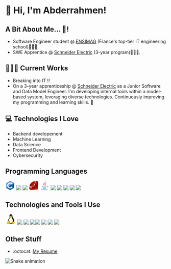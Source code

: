 <h1>👋 Hi, I'm Abderrahmen!</h1>

## A Bit About Me... 🤔!

 * Software Engineer student @ [ENSIMAG](https://ensimag.grenoble-inp.fr/en) (France's top-tier IT engineering school)👩🏻‍🎓.
 * SWE Apprentice @ [Schneider Electric](https://www.se.com/ww/en/) (3-year program)👩🏻‍💻.

## 👩🏻‍🎓 Current Works
 * Breaking into IT !!
 * On a 3-year apprenticeship @ [Schneider Electric](https://www.se.com/ww/en/) as a Junior Software and Data Model Engineer. I'm developing internal tools within a model-based system, leveraging diverse technologies. Continuously improving my programming and learning skills. 🌱
   
## :computer: Technologies I Love
* Backend developement 
* Machine Learning
* Data Science
* Frontend Development
* Cybersecurity


## Programming Languages
<img src = 'https://raw.githubusercontent.com/devicons/devicon/master/icons/c/c-original.svg' width='30'/> <img src = 'https://github.com/MarikIshtar007/MarikIshtar007/blob/master/images/cpp.svg' width='30'/> <img src = 'https://github.com/MarikIshtar007/MarikIshtar007/blob/master/images/python2.png' height='30'/> <img src = 'https://raw.githubusercontent.com/devicons/devicon/master/icons/ruby/ruby-original.svg' width='30'/>  <img src = 'https://raw.githubusercontent.com/devicons/devicon/master/icons/java/java-original.svg'
width='30'/> <img src = 'https://github.com/MarikIshtar007/MarikIshtar007/blob/master/images/html.svg' width='30'/> <img src = 'https://github.com/MarikIshtar007/MarikIshtar007/blob/master/images/css.svg' width='30'/> <img src = 'https://github.com/MarikIshtar007/MarikIshtar007/blob/master/images/js.svg' width='30'/> 
 <img src = 'https://github.com/MarikIshtar007/MarikIshtar007/blob/master/images/kotlin.svg' width='30'/> 
 <img src = 'https://github.com/MarikIshtar007/MarikIshtar007/blob/master/images/sql.svg' width='30'/> 
 
 ## Technologies and Tools I Use
<img src = 'https://raw.githubusercontent.com/devicons/devicon/master/icons/linux/linux-original.svg' width='33'/>  <img src = 'https://github.com/MarikIshtar007/MarikIshtar007/blob/master/images/git.svg' width='30'/> <img src = 'https://github.com/MarikIshtar007/MarikIshtar007/blob/master/images/pycharm.svg' width='30'/>  <img src = 'https://github.com/MarikIshtar007/MarikIshtar007/blob/master/images/android.svg' height='40'/><img src = 'https://github.com/MarikIshtar007/MarikIshtar007/blob/master/images/flutter-logo.svg' width='30'/> <img src = 'https://github.com/MarikIshtar007/MarikIshtar007/blob/master/images/django.svg' height='40'/> <img src = 'https://github.com/MarikIshtar007/MarikIshtar007/blob/master/images/nodejs.svg' width='33'/> <img src = 'https://github.com/MarikIshtar007/MarikIshtar007/blob/master/images/react.svg' width='33'/> 
 

## Other Stuff
  - :octocat: [My Resume]()

<img src="https://raw.githubusercontent.com/abderrahmenlamloumi/abderrahmenlamloumi/output/snake.svg" alt="Snake animation" />

###

